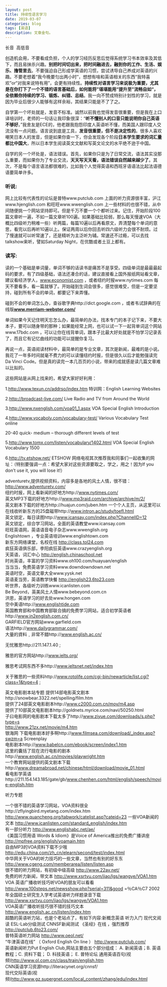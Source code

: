 ```yaml
---
layout: post
title: 持续性语言学习
date: 2019-03-07
categories: blog
tags: [英语]
description: 文章金句。
---
```


长音  高低音


创造机会用，不要看成负担，个人的学习经历反思后觉得系统学习书本效率及其低下，而且易抹杀兴趣。**别把时间切出来，把时间融进去，融到你的工作、生活、娱乐、撸管里去**。不要强迫自己形成学英语的习惯，尝试诱导自己养成对英语的兴趣。不要老想着“我今晚要匀出两小时”，想想有啥和英语相关的东西“我特喜欢”or“对我来说特有用”，会更有持续性。**持续性对语言学习来说极为重要，尤其是在你打下了一个不错的语言基础后，如何能将”堪堪能用“提升至”流畅自如“，全依赖你持续的学习、锻炼、纠错、总结**。我一向不赞成特别计划性的学习，就是因为毕业后很少人能够有这样余裕，其结果只能是不了了之。


自学第一个坏处就是，发音不标准。诚然以前我也觉得发音很重要，但是我在上口译培训时，老师的一句话让我印象很深：“**听不懂别人的口音只能说明你自己英语不够好**。”我舍友是ECE的，他老跟我抱怨印度人英语听不懂，而美国人跟印度人交流没有一点问题。语言说到底是工具，**发音很重要，但不是决定性的**。很多人喜欢嘲笑日本人的发音，但是如果你查一下，你会发现各个阶段**日本学生要求的词汇量都比中国大**，所以日本学生阅读英文文献和写英文论文的水平绝不逊于中国。


自学的另一个坏处是，语法错误。首先，如果你只是为了日常交流，语法其实没那么重要，而如果你为了专业交流，**天天写天天看，语法错误自然越来越少了**。其次，不是每个语言语法都很难的，比如我个人觉得英语和西班牙语语法比起法语德语要简单许多。


### 听说:
网上比较有代表性的论坛是普特www.putclub.com 上面的听力资源很丰富，沪江www.hjenglish.com 和旺旺www.wwenglish.com 上一些材料的也很不错，从中间随便挑一个网站坚持即可。但是千万不要一个个都听过来。记住，开始阶段100篇文章听一遍，不如一篇文章听100遍。如果基础比较弱，那么每天慢速VOA（大概比四级听力稍难一些）听两篇，每篇10遍以后再看原文，弄清楚每个单词的意思，看完以后再听10遍以上。保证两周以后你回去听四六级听力会很不耐烦。过了慢速就可以听常速了，还是精听为主泛听为辅。常速还不过瘾，可以去找talkshow来听，譬如Saturday Night，在优酷或者土豆上都有。


### 读写:
读的一个基础是单词量，单词不够的话读书是痛苦不是享受。四级单词是最最最起码的要求，有了四级基础，语法还凑合的话，建议直接看上国外报纸网站看文章，建议看经济学人，www.economist.com ，或者纽约时报www.nytimes.com 每天不要看多，看一篇就够了。开始碰到生词会很多，感觉很难受，但是一定要坚持，碰到所有不会的单词，都要记下来弄懂。


碰到不会的单词怎么办，查谷歌字典http://dict.google.com ，或者韦试辞典的在线版**www.merriam-webster.com/**


单词如果今天记住明天忘怎么办，最简单的办法，找本专门的本子记下来，不要大本子，要可以随身带的那种；如果能经常上网，也可以试一下一起背单词这个网站www.17bdc.com ，可以让你在线背单词，跟本子比最大好处就是不怕学习记录丢了，而且它有记忆曲线的功能可以提醒你复习。


再说一点，英语阅读材料中，最简单的是专业文章，其次是新闻，最难的是小说。我花了一年多时间就毫不费力的可以读懂纽约时报，但是很久以后才能勉强读完Da Vinci Code。但是真的读完一本几百页的小说，带来的成就感是读几篇文章难以比拟的。


这些网站是从网上找来的，希望大家好好利用：

1.http://www.texun.cn/addrso/index.htm 特训网：English Learning Websites

2.http://broadcast-live.com/ Live Radio and TV from Around the World

3.http://www.nxenglish.com/voa01_1.aspx VOA Special English Introduction

4.http://www.vocaboly.com/vocabulary-test/ Various Vocabulary Test online

20-40 quick- medium – thorough different levels of test

5.http://www.tomx.com/listen/vocabulary/1402.html VOA Special English Vocabulary 1500

6.http://tv.etshow.net/ ETSHOW 网络电视其次推荐我和同事们一起收集的网址：（特别要强调一点：希望大家对这些资源要取之，学之，用之！因为If you don’t use it, you will lose it!）

adventuretv,提供视频资料，内容多是各地的风土人情，很不错：http://www.adventuretv.com/ <br>
纽约时报，网上看新闻的好地方http://www.nytimes.com/<br> 
英文MP3下载的好地方http://www.mp3raid.com/archive/archive/m/2/<br> 
英文剧本下载的好地方http://huajun.com/juben.htm 
一个个人主页，从这里可以在线收听新东方的25盘磁带http://www.intron.ac/study/toefl.html<br> 
英文锁定，每日读图http://www.icansay.com/index.php?ChannelID=12<br> 
英文锁定，综合学习网站，全面的英语教堂www.icansay.com<br> 
旺旺英语网，英语语音电子杂志www.wwenglish.org<br>
Englishtown ，专业英语培训www.englishtown.com<br> 
新东方网络课堂，名校在线 http://class.tol24.com<br> 
疯狂英语俱乐部，李阳疯狂英语www.crazyenglish.org<br> 
天英语，词汇中心 http://english.chinaschool.net<br> 
时尚英语，丰富的学习资料www.oh100.com/huayuan/english<br> 
当当当，免费英语学习资料www.downdowndown.net<br> 
英语时空，英语文章大全www.yysk.net<br> 
英语麦当劳，英语教学快餐 http://english23.6to23.com<br> 
听世界，各级听力训练www.icanlisten.com<br> 
Be Beyond，英美风土人情www.bebeyond.com.cn<br> 
洪恩，英语学习的好去处www.hongen.com<br> 
空中美语http://www.englishtide.com<br>
英国教育部和中国教育部联合搞的免费学习网站，适合初学英语者http://www.in2english.com.cn/<br> 
GARFIELD官方网站www.garfield.com<br> 
语法http://www.dailygrammar.com/<br> 
大量的資料﹐非常不錯http://www.english.ac.cn/



无忧雅思http://211.147.1.40 ;

雅思的官方网站http://www.ielts.org/ 

雅思考试网东西不多http://www.ieltsnet.net/index.htm

关于雅思的一些资料http://www.rotolife.com/cgi-bin/newarticle/list.cgi?class=1&type=4 ;


英文电影剧本站专题 提供14部电影英文剧本http://snowbear.3322.net/spelling/film.htm<br> 
提供了24部英文电影剧本http://www.c2000.com.cn/mov/m4.asp<br> 
提供了10部英文电影剧本http://goldnets.myrice.com/navi/50250.html<br> 
子曰电影网的电影剧本下载太多了http://www.ziyue.com/downloads/s.php?type=s<br> 
http://www.21zx.net/movie/m4.htm<br> 
银海网 下载电影剧本好多啊http://www.filmsea.com/download/_index.asp?swzm=a Screenplay<br>
电影剧本http://www.babelcn.com/ebook/screen/index1.htm<br>
这里的囊括了现在流行电影的剧本http://www.english.ac.cn/movies/playwright.htm<br> 
一个教育网站提供的英文剧本下载http://www.dreamabroad.net/chinese/html/download/movie_01.html<br> 
看电影学英语http://211.154.143.185/gate/gb/www.chenhen.com/html/english/speech/movie-english.htm<br>

听力专题

一个很不错的英语学习网站，VOA资料很全http://zflyingbird.myetang.com/index.htm http://www.quancheng.org/tabwork/catelist.asp?cateid=23 
一些VOA新闻的文本 http://www.icanlisten.com/standard_english/index.htm<br> 
有一部分听力 http://www.englishabc.net/ae/<br> 
《美国习惯用语 Words & Idiom》是Voice of America推出的免费广播讲座 http://mpfree.org/english/voamain.htm<br> 
自由MP3的VOA资料下载不少哦 http://edu.china.com/zh_cn/elearn/second/test/index.html<br> 
中华网关于VOA的听力技巧的一些文章，当然也有别的好东东 http://www.cgeng.com/memberarea/listen/listen.asp<br> 
很不错的听力网站，有初级中级高级 http://www.22av.net/<br> 
免费的听力新闻，带文本 http://www.xsrtvu.com/jiao/lgs/wangye/VOA1.htm<br> 
VOA 英语广播收听技巧听VOA的朋友可以看看 http://www.100steps.net/newsshow.php?serial=311&good =％CA％C7 
2002年全国硕士研究生入学考试英语听力样题录音下载 http://www.xsrtvu.com/jiao/lgs/wangye/VOA1.htm<br> 
VOA英语广播收听技巧很不错的技巧文本 http://www.english.ac.cn/listen/index.htm<br> 
超酷的英语听力站，也是个老站点了，有如下内容:新概念英语 听力入门 现代文阅读 ESL-Lab分级测试 CNNSF新闻测试 《圣经》在线 ，强烈推荐 http://putclub.6to23.com/<br>
普特英语听力网站 http://www.oeol.net/<br> 
“牛津英语在线” （ Oxford English On line ） http://www.putclub.com/<br> 
英语新闻听力Put English Club,网站主要由五个部分组成： A. 新闻英语；B. 英语教程；C. 资料下载； D. 科技英语； E. 普特论坛 通用英语百句(视频)http://www.ol.com.cn/class/train/english.htm<br>
CNN英语学习资源http://literacynet.org/cnnsf/<br> 
现代交际英语(视频)http://www.gz.supergnet.com/local_content/zhang/edu/index.html<br>


